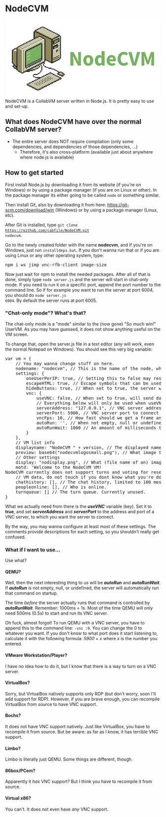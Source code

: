 # NodeCVM
![NodeCVM Logo](nodecvmlogo.png)
NodeCVM is a CollabVM server written in Node.js. It is pretty easy to use and set-up.
## What does NodeCVM have over the normal CollabVM server?
* The entire server does NOT require compilation (only some dependencies, and dependencies of those dependencies, ...)
  * Therefore, it's also cross-platform (available just about anywhere where node.js is available)
## How to get started
First install Node.js by downloading it from its website (if you're on Windows) or by using a package manager (if you are on Linux or other). In the package manager its either going to be called <code>node</code> or something similar.

Then install Git, also by downloading it from here: https://git-scm.com/download/win (Windows) or by using a package manager (Linux, etc).

After Git is installed, type <code>git clone https://github.com/cabfile/NodeCVM.git nodecvm</code>.

Go to the newly created folder with the name **nodecvm**, and If you're on Windows, just run <code>installdeps.bat</code>. If you don't wanna run that or if you are using Linux or any other operating system, type:
<pre>
npm i ws jimp vnc-rfb-client image-size
</pre>
Now just wait for npm to install the needed packages. After all of that is done, simply type <code>node server.js</code> and the server will start in chat-only mode. If you need to run it on a specific port, append the port number to the command line. So if for example you want to run the server at port 6004, you should do <code>node server.js 6004</code>. By default the server runs at port 6005.
### "Chat-only mode"? What's that?
The chat-only mode is a "mode" similar to the (now gone) "So much win!" UserVM. As you may have guessed, it does not show anything useful on the VM screen.

To change that, open the server.js file in a text editor (any will work, even the normal Notepad on Windows). You should see this very big variable:
<pre>
var vm = {
	// You may wanna change stuff on here.
	nodename: "nodecvm", // This is the name of the node, which is used for connection to the VM (not the server itself)
	settings: {
		oneUserPerIP: true, // Setting this to false may result in unwanted behavior, so you might wanna keep it at true.
		escapeHTML: true, // Escape symbols that can be used for HTML tags? If you set it to false, get ready for people to send HTML tags (XSS) in chat!
		hideButtons: true, // When set to true, the server will append some HTML tags to the Message Of The Day, so it will hide the Take Turn, Keyboard, Change Username and Vote for Reset buttons.
		vnc: {
			useVNC: false, // When set to true, will send data from a VNC server instead of using a static image (when set to false).
			// Everything below will only be used when useVNC is set to true.
			serverAddress: "127.0.0.1", // VNC server address to connect to.
			serverPort: 5900, // VNC server port to connect to.
			vncFps: 10, // How fast should we get a frame and send it to clients, in frames per second. (do not set it to a high value unless you know what you're doing!)
			autoRun: '', // When not empty, null or undefined, it will automatically run this command every time the server is launched. This is really useful for automatically launching QEMU.
			autoRunWait: 1000 // An amount of milliseconds to wait before connecting.
		}
	},
	// VM list info
	displayname: "NodeCVM " + version, // The displayed name of the VM, as seen in the VM list. You can replace its current value to something else. Also, you can use HTML tags. Better not use XSS, though.
	preview: base64("nodecvmlogosmall.png"), // What image to show in the VM list, seen when useVNC is set to false or when useVNC is set to true and we still haven't connected to the vnc server
	// Other settings
	display: "nodisplay.png", // What (file name of an) image to show when you're connected to the VM, leave empty if you dont want to use this. (shows only when useVNC is set to false)
	motd: 'Welcome to the NodeCVM VM!<br/>NodeCVM currently does not support turns and voting for reset, so sorry about that!', // The Message Of The Day ("description"), leave empty if you dont want to use this.
	// VM data, do not touch if you dont know what you're doing!
	chathistory: [], // The chat history, limited to 100 messages (as others wont be seen by the client).
	peopleonline: [], // Who is online.
	turnqueue: [] // The turn queue. Currently unused.
}
</pre>
What we actually need from there is the ***useVNC*** variable (key). Set it to **true**, and set ***serverAddress*** and ***serverPort*** to the address and port of a VNC server, to which you want the server to connect.

By the way, you may wanna configure at least most of these settings. The comments provide descriptions for each setting, so you shouldn't really get confused.
### What if I want to use...
Use what?
#### QEMU?
Well, then the next interesting thing to us will be ***autoRun*** and ***autoRunWait***. If ***autoRun*** is not empty, null, or undefined, the server will automatically run that command on startup.

The time *before* the server actually runs that command is controlled by ***autoRunWait***. Remember: 1000ms = 1s. Most of the time QEMU will only need 500ms (0.5s) to start and run its VNC server.

Oh fuck, almost forgot! To run QEMU with a VNC server, you have to append this to the command line: <code>-vnc :0</code>. You can change the 0 to whatever you want. If you don't know to what port does it start listening to, calculate it with the following formula: *5900 + x* where *x* is the number you entered.
#### VMware Workstation/Player?
I have no idea how to do it, but I know that there is a way to turn on a VNC server.
#### VirtualBox?
Sorry, but VirtualBox natively supports only RDP (but don't worry, soon I'll add support for RDP). However, if you are brave enough, you can recompile VirtualBox from source to have VNC support.
#### Bochs?
It does not have VNC support natively. Just like VirtualBox, you have to recompile it from source. But be aware: as far as I know, it has terrible VNC support.
#### Limbo?
Limbo is literally just QEMU. Some things are different, though.
#### 86box/PCem?
Apparently it *has* VNC support? But I think you have to recompile it from source.
#### Virtual x86?
You can't. It does not even have *any* VNC support.
